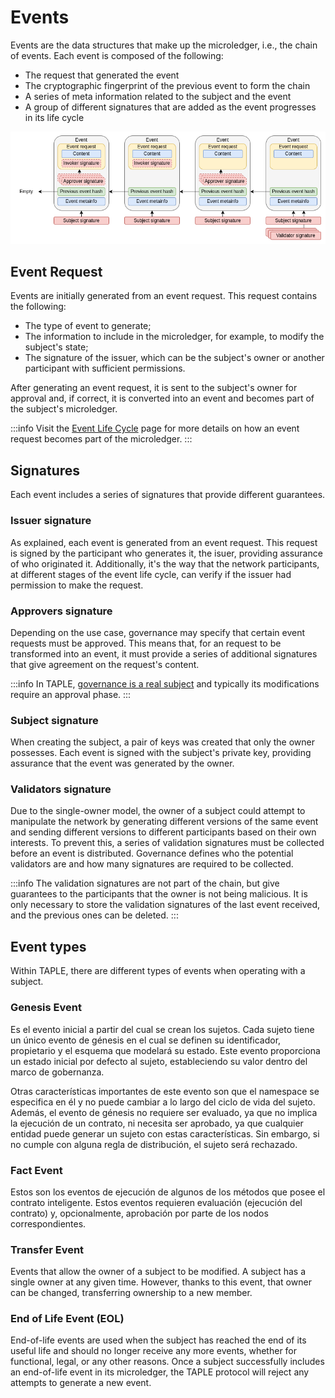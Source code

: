 # Events
Events are the data structures that make up the microledger, i.e., the chain of events. Each event is composed of the following:
- The request that generated the event
- The cryptographic fingerprint of the previous event to form the chain
- A series of meta information related to the subject and the event
- A group of different signatures that are added as the event progresses in its life cycle

![Microledger structure](../img/microledger-structure.png)

## Event Request
Events are initially generated from an event request. This request contains the following:
- The type of event to generate;
- The information to include in the microledger, for example, to modify the subject's state;
- The signature of the issuer, which can be the subject's owner or another participant with sufficient permissions.

After generating an event request, it is sent to the subject's owner for approval and, if correct, it is converted into an event and becomes part of the subject's microledger.

:::info
Visit the [Event Life Cycle](./event-life-cycle.md) page for more details on how an event request becomes part of the microledger.
:::

## Signatures
Each event includes a series of signatures that provide different guarantees.

### Issuer signature
As explained, each event is generated from an event request. This request is signed by the participant who generates it, the isuer, providing assurance of who originated it. Additionally, it's the way that the network participants, at different stages of the event life cycle, can verify if the issuer had permission to make the request.

### Approvers signature
Depending on the use case, governance may specify that certain event requests must be approved. This means that, for an request to be transformed into an event, it must provide a series of additional signatures that give agreement on the request's content.

:::info
In TAPLE, [governance is a real subject](./governance.md) and typically its modifications require an approval phase.
:::

### Subject signature 
When creating the subject, a pair of keys was created that only the owner possesses. Each event is signed with the subject's private key, providing assurance that the event was generated by the owner.

### Validators signature
Due to the single-owner model, the owner of a subject could attempt to manipulate the network by generating different versions of the same event and sending different versions to different participants based on their own interests. To prevent this, a series of validation signatures must be collected before an event is distributed. Governance defines who the potential validators are and how many signatures are required to be collected.

:::info
The validation signatures are not part of the chain, but give guarantees to the participants that the owner is not being malicious. It is only necessary to store the validation signatures of the last event received, and the previous ones can be deleted. 
::: 

## Event types
Within TAPLE, there are different types of events when operating with a subject.

### Genesis Event
Es el evento inicial a partir del cual se crean los sujetos. Cada sujeto tiene un único evento de génesis en el cual se definen su identificador, propietario y el esquema que modelará su estado. Este evento proporciona un estado inicial por defecto al sujeto, estableciendo su valor dentro del marco de gobernanza.

Otras características importantes de este evento son que el namespace se especifica en él y no puede cambiar a lo largo del ciclo de vida del sujeto. Además, el evento de génesis no requiere ser evaluado, ya que no implica la ejecución de un contrato, ni necesita ser aprobado, ya que cualquier entidad puede generar un sujeto con estas características. Sin embargo, si no cumple con alguna regla de distribución, el sujeto será rechazado.

### Fact Event
Estos son los eventos de ejecución de algunos de los métodos que posee el contrato inteligente. Estos eventos requieren evaluación (ejecución del contrato) y, opcionalmente, aprobación por parte de los nodos correspondientes.

### Transfer Event 
Events that allow the owner of a subject to be modified. A subject has a single owner at any given time. However, thanks to this event, that owner can be changed, transferring ownership to a new member.

### End of Life Event (EOL)
End-of-life events are used when the subject has reached the end of its useful life and should no longer receive any more events, whether for functional, legal, or any other reasons. Once a subject successfully includes an end-of-life event in its microledger, the TAPLE protocol will reject any attempts to generate a new event.